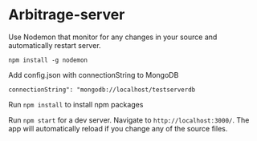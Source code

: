 # Arbitrage-server

Use Nodemon that monitor for any changes in your source and automatically restart server. 

`npm install -g nodemon`

Add config.json with connectionString to MongoDB

`connectionString": "mongodb://localhost/testserverdb`

Run `npm install` to install npm packages

Run `npm start` for a dev server. Navigate to `http://localhost:3000/`. The app will automatically reload if you change any of the source files.
